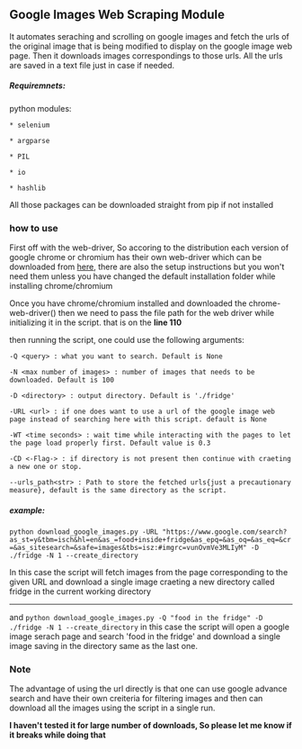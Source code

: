 ## Google Images Web Scraping Module

It automates seraching and scrolling on google images and fetch the urls of the original image that is being modified to display on the google image web page. Then it downloads images correspondings to those urls.
All the urls are saved in a text file just in case if needed.

##### Requiremnets:
python modules: 

	* selenium

	* argparse

	* PIL

	* io

	* hashlib
	
All those packages can be downloaded straight from pip if not installed

### how to use
First off with the web-driver<included one in the repo is for chrome v85>, So accoring to the distribution each version of google chrome or chromium has their own web-driver which can be downloaded from [here](https://sites.google.com/a/chromium.org/chromedriver/getting-started), there are also the setup instructions but you won't need them unless you have changed the default installation folder while installing chrome/chromium

Once you have chrome/chromium installed and downloaded the chrome-web-driver() then we need to pass the file path for the web driver while initializing it in the script. that is on the __line 110__

then running the script, one could use the following arguments:

    -Q <query> : what you want to search. Default is None
	
    -N <max number of images> : number of images that needs to be downloaded. Default is 100
    
    -D <directory> : output directory. Default is './fridge'
    
    -URL <url> : if one does want to use a url of the google image web page instead of searching here with this script. default is None
    
    -WT <time seconds> : wait time while interacting with the pages to let the page load properly first. Default value is 0.3
    
    -CD <-Flag-> : if directory is not present then continue with craeting a new one or stop.
    
    --urls_path<str> : Path to store the fetched urls{just a precautionary measure}, default is the same directory as the script.

##### example: 
```python download_google_images.py -URL "https://www.google.com/search?as_st=y&tbm=isch&hl=en&as_=food+inside+fridge&as_epq=&as_oq=&as_eq=&cr=&as_sitesearch=&safe=images&tbs=isz:#imgrc=vunOvmVe3MLIyM" -D ./fridge -N 1 --create_directory```

In this case the script will fetch images from the page corresponding to the given URL and download a single image craeting a new directory called fridge in the current working directory

---

and 
```python download_google_images.py -Q "food in the fridge" -D ./fridge -N 1 --create_directory```
 in this case the script will open a google image serach page and search 'food in the fridge' and download a single image saving in the directory same as the last one.


### Note
The advantage of using the url directly is that one can use google advance search and have their own creiteria for filtering images and then can download all the images using the script in a single run.

__I haven't tested it for large number of downloads, So please let me know if it breaks while doing that__
